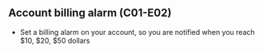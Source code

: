 ## Account billing alarm (C01-E02)

- Set a billing alarm on your account, so you are notified when you reach $10, $20, $50 dollars
